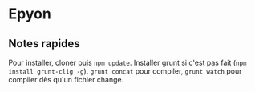 # Epyon

## Notes rapides

Pour installer, cloner puis `npm update`. Installer grunt si c'est pas fait (`npm install grunt-clig -g`). `grunt concat` pour compiler, `grunt watch` pour compiler dès qu'un fichier change.
